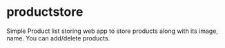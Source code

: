# productstore
Simple Product list storing web app to store products along with its image, name. You can add/delete products.
